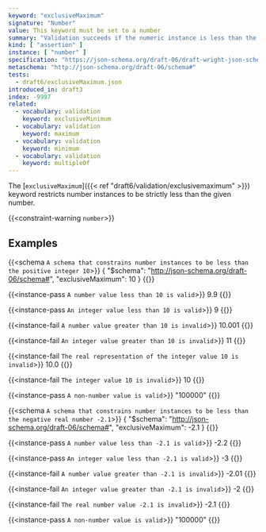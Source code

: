 ```yaml
---
keyword: "exclusiveMaximum"
signature: "Number"
value: This keyword must be set to a number
summary: "Validation succeeds if the numeric instance is less than the given number."
kind: [ "assertion" ]
instance: [ "number" ]
specification: "https://json-schema.org/draft-06/draft-wright-json-schema-validation-01#rfc.section.6.3"
metaschema: "http://json-schema.org/draft-06/schema#"
tests:
  - draft6/exclusiveMaximum.json
introduced_in: draft3
index: -9997
related:
  - vocabulary: validation
    keyword: exclusiveMinimum
  - vocabulary: validation
    keyword: maximum
  - vocabulary: validation
    keyword: minimum
  - vocabulary: validation
    keyword: multipleOf
---
```



The [`exclusiveMaximum`]({{< ref "draft6/validation/exclusivemaximum" >}}) keyword restricts number instances to be strictly less
than the given number.

{{<constraint-warning `number`>}}

## Examples

{{<schema `A schema that constrains number instances to be less than the positive integer 10`>}}
{
  "$schema": "http://json-schema.org/draft-06/schema#",
  "exclusiveMaximum": 10
}
{{</schema>}}

{{<instance-pass `A number value less than 10 is valid`>}}
9.9
{{</instance-pass>}}

{{<instance-pass `An integer value less than 10 is valid`>}}
9
{{</instance-pass>}}

{{<instance-fail `A number value greater than 10 is invalid`>}}
10.001
{{</instance-fail>}}

{{<instance-fail `An integer value greater than 10 is invalid`>}}
11
{{</instance-fail>}}

{{<instance-fail `The real representation of the integer value 10 is invalid`>}}
10.0
{{</instance-fail>}}

{{<instance-fail `The integer value 10 is invalid`>}}
10
{{</instance-fail>}}

{{<instance-pass `A non-number value is valid`>}}
"100000"
{{</instance-pass>}}

{{<schema `A schema that constrains number instances to be less than the negative real number -2.1`>}}
{
  "$schema": "http://json-schema.org/draft-06/schema#",
  "exclusiveMaximum": -2.1
}
{{</schema>}}

{{<instance-pass `A number value less than -2.1 is valid`>}}
-2.2
{{</instance-pass>}}

{{<instance-pass `An integer value less than -2.1 is valid`>}}
-3
{{</instance-pass>}}

{{<instance-fail `A number value greater than -2.1 is invalid`>}}
-2.01
{{</instance-fail>}}

{{<instance-fail `An integer value greater than -2.1 is invalid`>}}
-2
{{</instance-fail>}}

{{<instance-fail `The real number value -2.1 is invalid`>}}
-2.1
{{</instance-fail>}}

{{<instance-pass `A non-number value is valid`>}}
"100000"
{{</instance-pass>}}
